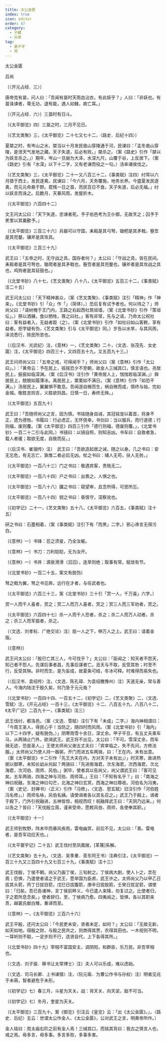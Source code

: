 ```yaml
---
title: 太公金匮
index: true
icon: editor
order: 47
category:
  - 子藏
  - 兵家
tag:
  - 姜子牙
  - 周
---
```


太公金匮  

吕尚  

〔〈开元占经．三〉〕  

唐帝克有苗，问人曰：「吾闻有苗时天雨血沾衣，有此妖乎？」人曰：「非妖也。有苗诛谏者，尊无功，退有能，遇人如雠，故亡耳。」  

〔〈开元占经．六〉〕三苗时有日斗。  

〔《太平御览》四〕三苗之时，三月不见日。  

〔《艺文类聚》三，《太平御览》二十七又七十二，〈路史．后纪十四〉〕  

夏桀之时，有岑山之水，桀当以十月发民凿山穿陵通于河，民谏曰：「孟冬凿山穿陵，是泄天气发地之藏。天子失道，后必有败。」桀杀之。（案《路史》引作「桀以为妖言杀之。」）期年，岑山一旦崩为大泽，水深九尺，山覆于谷，上反居下。（案《路史》引有「水深」以下十二字，又有老谏而役之一句。）汤率诸侯伐之。  

〔《艺文类聚》三，《太平御览》二十一又八百三十二，《事类赋》注四〕纣常以六月猎于西土，发民逐禽。民谏曰：「今六月，天务覆施，地务长养。今盛夏发民逐禽，而元元命悬于野。君残一日之苗，而民百日不食。天子失道，后必无福。」纣以妖言而诛之。后数月，天暴风雨，发屋折木。  

〔《太平御览》六百四十二〕  

文王问太公曰：「天下失道，忠谏者死。予子伯邑考为王仆御，无故烹之；囚予于羑里以其羹歠予。」  

〔《太平御览》三百三十六〕兵器可以守国，耒耜是其弓弩，锄杷是其矛戟，簦笠是其兜鍪，镰斧是其攻具。  

〔《太平御览》三百三十九〕  

武王曰：「五帝之时，无守战之具，国存者何？」太公曰：「守战之具，皆在民间。耒耜者是其弓弩也，锄爬者是其矛戟也，簦笠者是其兜鍪也，镰斧者是其攻战之具也，鸡狗者是其钲鼓也。」  

〔《北堂书钞》八十七，《艺文类聚》八十八，《太平御览》五百三十二，《事类赋》注二十五〕  

武王问太公曰：「天下精神甚众，（案《艺文类聚》、《事类赋》注引「精神」作「神来」，《北堂书钞》引「众」作「」（简体）。〕恐后复有试予者也。何以待之？」师尚父曰：「请树槐于王门内，王路之右起西社筑垣墙，（案《北堂书钞》引作「策垣坛」。）祭以酒脯，食以牺牲，尊之曰社。」客有非常，先与之语，乃命太公祝社曰：客有益者入，无益者距（之）。（案《北堂书钞》引作「如社曰如山客敕，享有益者。拒字疑有伪，《艺文类聚》引与《太平御览》同。）岁告以水旱，与其风雨，泽流悉行，除民所苦也。  

〔〈后汉书．光武纪〉注，《意林》一，《艺文类聚》二十，〈文选．张茂先．女史箴〉注，《太平御览》四百三十，又四百五十九，又五百九十三。〕  

武王问师尚父曰：「五帝之戒，可得闻乎？」师尚父曰（案《意林》引作「太公曰」。）：「黄帝云：予在民上，摇摇恐夕不至朝，故金人三缄其口，慎言语也。尧居民上，振振如临深渊。（案《后汉书》注引作「黄帝居人上，惴惴若临深渊。」）舜居民上，兢兢如履薄冰。禹居民上，栗栗如不满日。（案《意林》引作「如恐不满」。）汤居民上，翼翼惧不敢息。吾闻道自微而生，祸自微而成，慎终与始，完如金城。敬胜怠则吉，义胜欲则昌。日慎一日，寿终无殃。」  

〔《太平御览》五百九十〕  

武王曰：「吾随师尚父之言，因为慎。书铭随身自诫，其冠铭宠以着首，将身不正，遗为德咎。书履曰：行必虑正，无怀侥幸。书剑曰：当以服兵，而行道德；行则福，废则覆。（案《太平御览》四百三引作「德行则福，德废则覆。」，《北堂书钞》一百二十二引与此同。）书镜曰：以镜自照，则知吉凶。书车曰：自致者急，载人者缓；取欲无度，自致而反。」  

〔〈后汉书．崔骃传〉注〕　武王曰：「吾欲造起居之诫，随之以身。几之书曰：安无忘危，有无忘亡，孰惟二者必后无凶。杖之书曰：辅人无苟，扶人无咎。」  

〔《太平御览》一百八十三〕门之书曰：敬遇宾客，贵贱无二。  

〔《太平御览》一百八十四〕户之书曰：出畏之，人惧之也。  

〔《太平御览》一百八十八〕牖之书曰：窥望审，且念所得，可思所忘。  

〔《太平御览》一百八十四〕钥之书曰：昏慎守，深察讹也。  

〔《初学记》二十一，《艺文类聚》五十八，《太平御览》六百五，《事类赋》注十五〕  

研之书曰：石墨相着，（案《事类赋》注引下有「而黑」二字。）邪心谗言无得污白。  

〔《意林》一〕书锋：忍之须叟，乃全汝躯。  

〔《意林》一〕书刀：刀利皑皑，无为汝开。  

〔《意林》一〕书井：源泉滑滑（汩汩），连旱则绝；取事有常，赋敛有节。  

〔《北堂书钞》一百二十五，案文有脱伪〕  

弩之戟为翼，弩之书见奔。远行在才者，与任武者也。  

〔《太平御览》六百三十三，案《北堂书钞》三十引「赏一人，千万喜」六字。）  

赏一人而千人喜者，赏之；赏二人而万人喜者，赏之；赏三人而三军劝者，赏之。  

〔《太平御览》六百四十七〕杀一人而千人恐者，杀之；杀二人而万人动者，杀之；杀三人而军振者，杀之。  

〔〈文选．刘孝标．广绝交论〉注〕屈一人之下，伸万人之上。武王曰：请着金版。  

〔《意林》〕  

武王问太公曰：「殷已亡其三人，今可伐乎？」太公曰：「臣闻之：知天者不怨天，知己者不怨人。先谋后事者昌，先事后谋者亡。且天与不取，反受其咎；时至不行，反受其殃。非时而生，是为妄成，故夏条可结，冬冰可释。时难得而易失也。  

〔〈后汉书．袁绍传〉注，〈文选．陈孔璋．为袁绍檄豫州〉注〕天道无亲，常与善人。今海内陆沈于殷久矣，何乃急于元元哉？  

〔《北堂书钞〉一百四十四、一百五十二，《初学记》二，《艺文类聚》二，〈文选．雪赋〉注，《开元占经》一百十三，《太平御览》十二、八百五十九、八百八十二，《太平广记》二百九十一，《事类赋》注三〕  

武王伐纣，都洛邑。（案〈文选．雪赋〉注引下有「未成」二字。）海内神相谓曰：「今周王圣人，得民心乎！当防之，随四时而风雨。（案《北堂书钞》引「海内」以下二十四字，疑有脱伪。）」阴寒雨雪十余日，深丈余。甲子平旦，有五丈夫乘车马，从两骑止门外，欲谒武王。武王将不出见，太公曰：「不可。雪深丈余，而车骑无迹，恐是圣人。」王使太师尚父谢五丈夫曰：「宾幸临之，失不先问，方修法服。」太师尚父乃使人持一器粥，开门而进五车两骑，曰：「王在内，未有出意。（案《太平御览》十二引作「先王大夫在内，方对天子未有出」）」时天寒，故进热粥以御寒，未知长幼从何起？两骑曰：「先进南海君，次东海君，次西海君，次北海君，次河伯、雨师、风伯。」粥毕，使者具以告尚父，尚父谓武王曰：「客可见矣。五车两骑，四海之神与河伯、雨师耳。」王曰：「不知有名乎？」曰：「南海之神曰祝融，东海之神曰勾芒，北海之神曰玄冥，西海之神曰蓐收。河伯名为冯夷，（案〈史记．封禅书〉〈正义〉引作「冯修」，〈文选．思玄赋〉旧注引作「河伯姓冯名修」。）雨师名咏，风伯名姨。请使谒者各以其名召之。」武王乃于殿上，谒者于殿下，门外引祝融进，五神皆惊，相视而叹！祝融拜武王曰：「天阴乃远来。」何以告之？皆曰：「天伐殷立周，谨来受命，愿敕风伯、雨师，各使奉其职。」  

〔《太平御览》十一〕  

武王师到牧野，阵未毕而暴风疾雨，雷电幽冥，前后不见，太公曰：「善。雷电者，是吾军动应天也。」  

〔《太平寰宇记》二十五〕武王伐纣至凤凰陂，[革蔑]系解。  

〔《艺文类聚》五十九，〈文选．吴季重．荅东阿王书〉注典引注，《太平御览》一百三十九又三百四十九又七百三十九，《事类赋》注十三〕  

武王伐殷，丁侯不朝。尚父乃画丁侯，三旬射之。丁侯病大剧，使人卜之，祟在周；恐惧，乃遣使者请之于武王，愿举国为臣虏，武王许之。太师尚父乃以甲乙日拔其头箭，丙丁日拔目箭，戊巳日拔腹箭，庚辛日拔股箭，壬癸日拔足箭，谓使曰：「归矣。吾已告诸神，言丁侯前畔义，今已遣人来降，勿复过之。比使者归，子之君所息念矣。」使者辞归，至，丁侯病乃愈。四夷闻之，皆惧，各以其职来贡，越裳氏献白雉，重译而至。  

〔《意林》一，《太平御览》三百六十六〕  

武王平殷，还问太公曰：「今民吏未安，贤者未定，如何？」太公曰：「无故无新，如天如地。得殷之财，与殷之民共之，则商得其贾，农得其田也。一木视则不明，一耳听则不聪，一足步则不行，选贤自代，上下各得其所。」  

〔《北堂书钞》四十九〕宰相不富国安主，调阴阳，和群臣，乐万民，非吾宰相也。  

〔〈文选．刘子骏．移书让太常博士〉注〕夫人可以乐成，难以虑始。  

〔〈文选．司马长卿．上书谏猎〉注，〈阮元瑜．为曹公作书与孙权〉注〕明者见兆于未萌，智者避危于未形。  

〔《初学记》七〕春三月，斗星为天关。战：背天关、向天梁，敌不可当。  

〔《初学记》七〕冬月，奎星为天关。  

〔《太平御览》三百九十。案《御览》引注云《皇览》云：「出《太公金匮》。」，〈路史．后纪〉五云：世谓太公作金人、《太公金匮》，公对武王之言，明黄帝所作。〕  

金人铭曰：周太庙右阶之前有金人焉！三缄其口，而铭其背曰：我古之慎言人也，戒之焉。毋多言，毋多事。多言多败，多事多害。  
